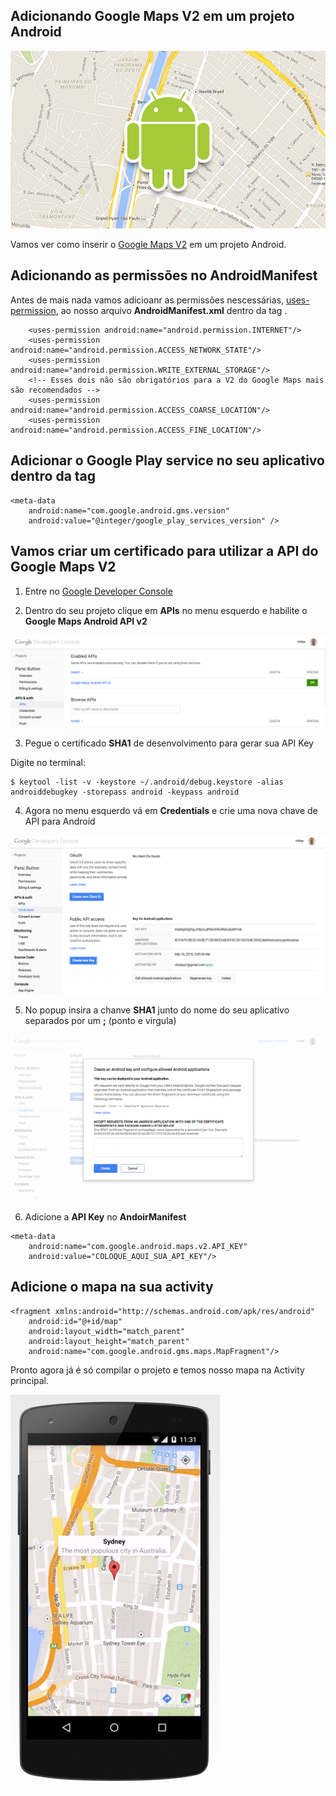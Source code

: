 ## Adicionando Google Maps V2 em um projeto Android
![Adicionando Google Maps V2 em um projetp Andoird](../assets/img/blog/android-maps.png "Adicionando Google Maps V2 em um projetp Andoird")

Vamos ver como inserir o [Google Maps V2](https://developers.google.com/maps/documentation/android/) em um projeto Android.

## Adicionando as permissões no **AndroidManifest**

Antes de mais nada vamos adicioanr as permissões nescessárias, [uses-permission](https://developer.android.com/guide/topics/manifest/uses-permission-element.html), ao nosso arquivo **AndroidManifest.xml** dentro da tag [<manifest>](https://developer.android.com/guide/topics/manifest/manifest-element.html).

```
    <uses-permission android:name="android.permission.INTERNET"/>
    <uses-permission android:name="android.permission.ACCESS_NETWORK_STATE"/>
    <uses-permission android:name="android.permission.WRITE_EXTERNAL_STORAGE"/>
    <!-- Esses dois não são obrigatórios para a V2 do Google Maps mais são recomendados -->
    <uses-permission android:name="android.permission.ACCESS_COARSE_LOCATION"/>
    <uses-permission android:name="android.permission.ACCESS_FINE_LOCATION"/>
```

## Adicionar o Google Play service no seu aplicativo dentro da tag **<application>**

```
<meta-data
    android:name="com.google.android.gms.version"
    android:value="@integer/google_play_services_version" />
```

## Vamos criar um certificado para utilizar a API do Google Maps V2

  1. Entre no [Google Developer Console](https://console.developers.google.com)

  2. Dentro do seu projeto clique em **APIs** no menu esquerdo e habilite o **Google Maps Android API v2**

  ![Google Developer Console](../assets/img/blog/img/android-map-google-console.png "Google Developer Console")

  3. Pegue o certificado **SHA1** de desenvolvimento para gerar sua API Key

  Digite no terminal:
  ```
  $ keytool -list -v -keystore ~/.android/debug.keystore -alias androiddebugkey -storepass android -keypass android
  ```

  4. Agora no menu esquerdo vá em **Credentials** e crie uma nova chave de API para Android

  ![Google Developer Console - API Key](../assets/img/blog/img/android-map-google-console-api-key.png "Google Developer Console - API Key")

  5. No popup insira a chanve **SHA1** junto do nome do seu aplicativo separados por um **;** (ponto e virgula)

  ![Google Developer Console - SHA1](../assets/img/blog/img/android-maps-sha1.png "Google Developer Console - SHA1")

  6. Adicione a **API Key** no **AndoirManifest**

  ```
  <meta-data
      android:name="com.google.android.maps.v2.API_KEY"
      android:value="COLOQUE_AQUI_SUA_API_KEY"/>
  ```

## Adicione o mapa na sua activity

```
<fragment xmlns:android="http://schemas.android.com/apk/res/android"
    android:id="@+id/map"
    android:layout_width="match_parent"
    android:layout_height="match_parent"
    android:name="com.google.android.gms.maps.MapFragment"/>
```

Pronto agora já é só compilar o projeto e temos nosso mapa na Activity principal.

![Google Maps V2](../assets/img/blog/img/android-maps.png "Google Maps V2")

